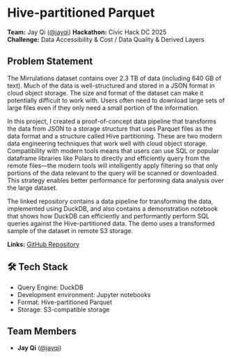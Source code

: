 # Hive-partitioned Parquet

**Team:** Jay Qi ([@jayqi](https://github.com/jayqi))
**Hackathon:** Civic Hack DC 2025  
**Challenge:** Data Accessibility & Cost / Data Quality & Derived Layers

## Problem Statement

The Mirrulations dataset contains over 2.3 TB of data (including 640 GB of text). Much of the data is well-structured and stored in a JSON format in cloud object storage. The size and format of the dataset can make it potentially difficult to work with. Users often need to download large sets of large files even if they only need a small portion of the information. 

In this project, I created a proof-of-concept data pipeline that transforms the data from JSON to a storage structure that uses Parquet files as the data format and a structure called Hive partitioning. These are two modern data engineering techniques that work well with cloud object storage. Compatibility with modern tools means that users can use SQL or popular dataframe libraries like Polars to directly and efficiently query from the remote files—the modern tools will intelligently apply filtering so that only portions of the data relevant to the query will be scanned or downloaded. This strategy enables better performance for performing data analysis over the large dataset.

The linked repository contains a data pipeline for transforming the data, implemented using DuckDB, and also contains a demonstration notebook that shows how DuckDB can efficiently and performantly perform SQL queries against the Hive-partitioned data. The demo uses a transformed sample of the dataset in remote S3 storage.

**Links:** [GitHub Repository](https://github.com/jayqi/mirrulations-hive-partitioned-parquet)

## 🛠️ Tech Stack

- Query Engine: DuckDB
- Development environment: Jupyter notebooks
- Format: Hive-partitioned Parquet
- Storage: S3-compatible storage

## Team Members

- **Jay Qi** ([@jayqi](https://github.com/jayqi))
